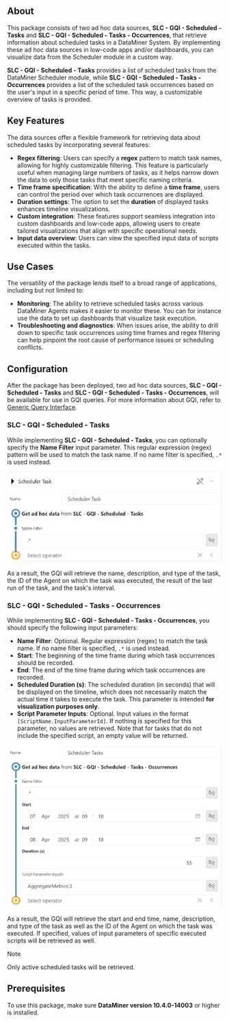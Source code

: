 ## About

This package consists of two ad hoc data sources, **SLC - GQI - Scheduled - Tasks** and **SLC - GQI - Scheduled - Tasks - Occurrences**, that retrieve information about scheduled tasks in a DataMiner System. By implementing these ad hoc data sources in low-code apps and/or dashboards, you can visualize data from the Scheduler module in a custom way.

**SLC - GQI - Scheduled - Tasks** provides a list of scheduled tasks from the DataMiner Scheduler module, while **SLC - GQI - Scheduled - Tasks - Occurrences** provides a list of the scheduled task occurrences based on the user's input in a specific period of time. This way, a customizable overview of tasks is provided.

## Key Features

The data sources offer a flexible framework for retrieving data about scheduled tasks by incorporating several features:

- **Regex filtering**: Users can specify a **regex** pattern to match task names, allowing for highly customizable filtering. This feature is particularly useful when managing large numbers of tasks, as it helps narrow down the data to only those tasks that meet specific naming criteria.
- **Time frame specification**: With the ability to define a **time frame**, users can control the period over which task occurrences are displayed.
- **Duration settings**: The option to set the **duration** of displayed tasks enhances timeline visualizations. 
- **Custom integration**: These features support seamless integration into custom dashboards and low-code apps, allowing users to create tailored visualizations that align with specific operational needs.
- **Input data overview**: Users can view the specified input data of scripts executed within the tasks.

## Use Cases 

The versatility of the package lends itself to a broad range of applications, including but not limited to:

- **Monitoring**: The ability to retrieve scheduled tasks across various DataMiner Agents makes it easier to monitor these. You can for instance use the data to set up dashboards that visualize task execution.
- **Troubleshooting and diagnostics**: When issues arise, the ability to drill down to specific task occurrences using time frames and regex filtering can help pinpoint the root cause of performance issues or scheduling conflicts.

## Configuration 

After the package has been deployed, two ad hoc data sources, **SLC - GQI - Scheduled - Tasks**  and  **SLC - GQI - Scheduled - Tasks - Occurrences**, will be available for use in GQI queries. For more information about GQI, refer to [Generic Query Interface](https://aka.dataminer.services/About_GQI).

### SLC - GQI - Scheduled - Tasks

While implementing **SLC - GQI - Scheduled - Tasks**, you can optionally specify the **Name Filter** input parameter. This regular expression (regex) pattern will be used to match the task name. If no name filter is specified, `.*` is used instead.

![SchedulerTasks](./Images/Scheduler_Tasks_75pct.png)

As a result, the GQI will retrieve the name, description, and type of the task, the ID of the Agent on which the task was executed, the result of the last run of the task, and the task's interval.

### SLC - GQI - Scheduled - Tasks - Occurrences

While implementing **SLC - GQI - Scheduled - Tasks - Occurrences**, you should specify the following input parameters:

- **Name Filter**: Optional. Regular expression (regex) to match the task name. If no name filter is specified, `.*` is used instead.
- **Start**: The beginning of the time frame during which task occurrences should be recorded.
- **End**: The end of the time frame during which task occurrences are recorded.
- **Scheduled Duration (s)**: The scheduled duration (in seconds) that will be displayed on the timeline, which does not necessarily match the actual time it takes to execute the task. This parameter is intended **for visualization purposes only**.
- **Script Parameter Inputs**: Optional. Input values in the format `[ScriptName.InputParameterId]`. If nothing is specified for this parameter, no values are retrieved. Note that for tasks that do not include the specified script, an empty value will be returned.

![SchedulerOccurrences](./Images/Scheduler_Occurrences_SettingUp_75pct.png)

As a result, the GQI will retrieve the start and end time, name, description, and type of the task as well as the ID of the Agent on which the task was executed. If specified, values of input parameters of specific executed scripts will be retrieved as well.

> [!NOTE]
> Only active scheduled tasks will be retrieved.

## Prerequisites

To use this package, make sure **DataMiner version 10.4.0-14003** or higher is installed.
